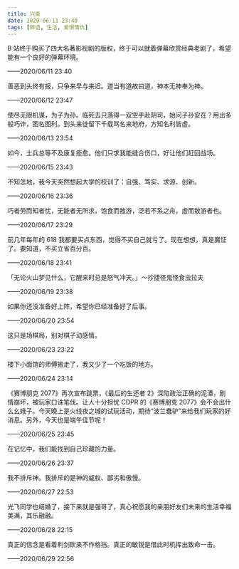 ```yaml
---
title: 兴奋
date: 2020-06-11 23:40
tags: [碎语, 生活, 爱恨情仇]
---
```


B 站终于购买了四大名著影视剧的版权，终于可以就着弹幕欣赏经典老剧了，希望能有一个良好的弹幕环境。

——2020/06/11 23:40

善恶到头终有报，只争来早与来迟。道当有道故曰道，神本无神奉为神。

——2020/06/12 23:47

使尽无限机谋，为子为孙。临死去只落得一双空手赴阴司，始问子孙安在？用出多般巧诈，图名图利。到头来徒留下千载骂名来地府，方知名利皆虚。

——2020/06/13 23:54

如今，士兵总等不及康复痊愈。他们只求我能缝合伤口，好让他们赶回战场。

——2020/06/15 23:43

不知怎地，我今天突然想起大学的校训了：自强、笃实、求源、创新。

——2020/06/16 23:36

巧者劳而知者忧，无能者无所求，饱食而敖游，泛若不系之舟，虚而敖游者也。

——2020/06/17 23:29

前几年每年的 618 我都要买点东西，觉得不买自己就亏了。现在想想，真是魔怔了。要知道，不买立省百分百。

——2020/06/18 23:41

「无论火山梦见什么，它醒来时总是怒气冲天。」～抄捷径鬼怪食虫拉夫

——2020/06/19 23:38

如果你还没准备好上阵，希望你已经准备好了后事。

——2020/06/20 23:54

这只是场棋局，别对棋子动感情。

——2020/06/23 23:22 

楼下小面馆的师傅搬走了，我又少了一个吃饭的地方。

——2020/06/24 23:14

《赛博朋克 2077》再次宣布跳票，《最后的生还者 2》深陷政治正确的泥潭，剧情崩坏，被玩家口诛笔伐。让人十分担忧 CDPR 的《赛博朋克 2077》会不会出什么幺蛾子。今天晚上是火线夜之城的试玩活动，期待“波兰蠢驴”来给我们玩家的好消息。另外，今天也是端午佳节呢！

——2020/06/25 23:45

在记忆中，我们能找到自己珍藏的力量。

——2020/06/26 23:37

我不排斥神。我排斥的是神的威权、鄙劣和傲慢。

——2020/06/27 22:53

光飞同学也结婚了，接下来就是强哥了，真心祝愿我的亲朋好友们未来的生活幸福美满，其乐融融。

——2020/06/28 22:15

真正的信念是看着利剑砍来不作格挡。真正的敏锐是借此时机挥出致命一击。

——2020/06/29 22:56
